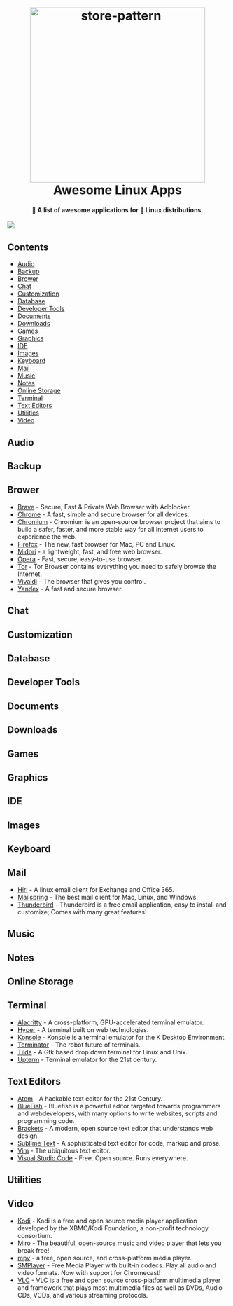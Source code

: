 <h1 align="center">
  <a href="https://github.com/jade28/awesome-linux-apps">
    <img alt="store-pattern" src="https://user-images.githubusercontent.com/34389409/50555555-b76c4d00-0d00-11e9-9c88-044c4ff10d6f.png" width="400">
  </a>
  <br>Awesome Linux Apps<br>
</h1>

<h4 align="center">
  🚀 A list of awesome applications for 🐧 Linux distributions.
</h4>  
  <a href="https://github.com/jade28/awesome-linux-apps">
    <img src="https://img.shields.io/badge/contributions-welcome-orange.svg"/>
  </a>
</p>  

## Contents

- [Audio](#audio)
- [Backup](#backup)
- [Brower](#brower)
- [Chat](#chat)
- [Customization](#customization)
- [Database](#database)
- [Developer Tools](#developer-tools)
- [Documents](#documents)
- [Downloads](#downloads)
- [Games](#games)
- [Graphics](#graphics)
- [IDE](#ide)
- [Images](#images)
- [Keyboard](#keyboard)
- [Mail](#mail)
- [Music](#music)
- [Notes](#notes)
- [Online Storage](#online-storage)
- [Terminal](#terminal)
- [Text Editors](#text-editors)
- [Utilities](#utilities)
- [Video](#video)

## Audio

## Backup

## Brower

- [Brave](https://brave.com/) - Secure, Fast & Private Web Browser with Adblocker.
- [Chrome](https://www.google.com/chrome/) - A fast, simple and secure browser for all devices.
- [Chromium](http://www.chromium.org/) - Chromium is an open-source browser project that aims to build a safer, faster, and more stable way for all Internet users to experience the web.
- [Firefox](https://www.mozilla.org/en-US/firefox/) - The new, fast browser for Mac, PC and Linux.
- [Midori](https://www.midori-browser.org/) - a lightweight, fast, and free web browser.
- [Opera](https://www.opera.com) - Fast, secure, easy-to-use browser.
- [Tor](https://www.torproject.org/projects/torbrowser.html.en) - Tor Browser contains everything you need to safely browse the Internet.
- [Vivaldi](https://vivaldi.com) - The browser that gives you control.
- [Yandex](https://browser.yandex.com/) - A fast and secure browser.

## Chat

## Customization

## Database

## Developer Tools

## Documents

## Downloads

## Games

## Graphics

## IDE

## Images

## Keyboard

## Mail

- [Hiri](https://www.hiri.com/) - A linux email client for Exchange and Office 365.
- [Mailspring](https://getmailspring.com/) - The best mail client for Mac, Linux, and Windows.
- [Thunderbird](https://www.thunderbird.net) - Thunderbird is a free email application, easy to install and customize; Comes with many great features!

## Music

## Notes

## Online Storage

## Terminal

- [Alacritty](https://github.com/jwilm/alacritty) - A cross-platform, GPU-accelerated terminal emulator.
- [Hyper](https://github.com/zeit/hyper) - A terminal built on web technologies.
- [Konsole](https://konsole.kde.org/) - Konsole is a terminal emulator for the K Desktop Environment.
- [Terminator](https://gnometerminator.blogspot.com/p/introduction.html) - The robot future of terminals.
- [Tilda](https://github.com/lanoxx/tilda) - A Gtk based drop down terminal for Linux and Unix.
- [Upterm](https://github.com/railsware/upterm) - Terminal emulator for the 21st century.

## Text Editors

- [Atom](https://atom.io/) - A hackable text editor for the 21st Century.
- [BlueFish](http://bluefish.openoffice.nl/index.html) - Bluefish is a powerful editor targeted towards programmers and webdevelopers, with many options to write websites, scripts and programming code.
- [Brackets](http://brackets.io/) - A modern, open source text editor that understands web design.
- [Sublime Text](https://www.sublimetext.com/) - A sophisticated text editor for code, markup and prose.
- [Vim](https://vim8.org/) - The ubiquitous text editor.
- [Visual Studio Code](https://code.visualstudio.com/) - Free. Open source. Runs everywhere.

## Utilities

## Video

- [Kodi](https://kodi.tv/) - Kodi is a free and open source media player application developed by the XBMC/Kodi Foundation, a non-profit technology consortium.
- [Miro](http://www.getmiro.com/) - The beautiful, open-source music and video player that lets you break free!
- [mpv](https://mpv.io/) - a free, open source, and cross-platform media player.
- [SMPlayer](https://www.smplayer.info/) - Free Media Player with built-in codecs. Play all audio and video formats. Now with support for Chromecast!
- [VLC](http://www.videolan.org/vlc/index.html) - VLC is a free and open source cross-platform multimedia player and framework that plays most multimedia files as well as DVDs, Audio CDs, VCDs, and various streaming protocols.
